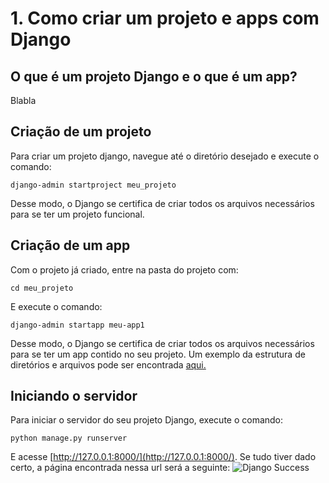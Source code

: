 # 1. Como criar um projeto e apps com Django

## O que é um projeto Django e o que é um app?

Blabla

## Criação de um projeto

Para criar um projeto django, navegue até o diretório desejado e execute o comando:

```django-admin startproject meu_projeto```

Desse modo, o Django se certifica de criar todos os arquivos necessários para se ter um projeto funcional.

## Criação de um app

Com o projeto já criado, entre na pasta do projeto com:

```cd meu_projeto```

E execute o comando:

```django-admin startapp meu-app1```

Desse modo, o Django se certifica de criar todos os arquivos necessários para se ter um app contido no seu projeto. Um exemplo da estrutura de diretórios e arquivos pode ser encontrada [aqui.]()

## Iniciando o servidor

Para iniciar o servidor do seu projeto Django, execute o comando:

```python manage.py runserver```

E acesse [http://127.0.0.1:8000/](http://127.0.0.1:8000/). Se tudo tiver dado certo, a página encontrada nessa url será a seguinte: 
![Django Success](https://github.com/nunescarol/es3/blob/main/django-success.png?raw=true)